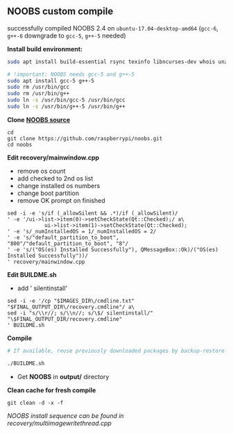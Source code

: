 NOOBS custom compile
---
successfully compiled NOOBS 2.4 on `ubuntu-17.04-desktop-amd64` (`gcc-6`, `g++-6` downgrade to `gcc-5`, `g++-5` needed)  
 

**Install build environment:**  
```sh
sudo apt install build-essential rsync texinfo libncurses-dev whois unzip bc qt4-linguist-tools git

# !important: NOOBS needs gcc-5 and g++-5
sudo apt install gcc-5 g++-5
sudo rm /usr/bin/gcc
sudo rm /usr/bin/g++
sudo ln -s /usr/bin/gcc-5 /usr/bin/gcc
sudo ln -s /usr/bin/g++-5 /usr/bin/g++
```
**Clone** [**NOOBS source**](https://github.com/raspberrypi/noobs)
```
cd
git clone https://github.com/raspberrypi/noobs.git
cd noobs
```  
**Edit recovery/mainwindow.cpp**  
* remove os count  
* add checked to 2nd os list  
* change installed os numbers  
* change boot partition  
* remove OK prompt on finished 
```
sed -i -e 's/if (_allowSilent && .*)/if (_allowSilent)/
' -e '/ui->list->item(0)->setCheckState(Qt::Checked);/ a\
            ui->list->item(1)->setCheckState(Qt::Checked);
' -e 's/_numInstalledOS = 1/_numInstalledOS = 2/
' -e 's/"default_partition_to_boot", "800"/"default_partition_to_boot", "8"/
' -e 's/("OS(es) Installed Successfully"), QMessageBox::Ok)/("OS(es) Installed Successfully"))/
' recovery/mainwindow.cpp 
```
**Edit BUILDME.sh**  
* add ' silentinstall'
```
sed -i -e '/cp "$IMAGES_DIR\/cmdline.txt" "$FINAL_OUTPUT_DIR\/recovery.cmdline"/ a\
sed -i "s/\\r//; s/\\n//; s/\$/ silentinstall/" "\$FINAL_OUTPUT_DIR/recovery.cmdline"
' BUILDME.sh
```
**Compile**  
```sh
# If available, reuse previously downloaded packages by backup-restore noobs/buildroot/dl/*

./BUILDME.sh
```
- Get **NOOBS** in **output/** directory  

**Clean cache for fresh compile**  
```
git clean -d -x -f
```
    
_NOOBS install sequence can be found in recovery/multiimagewritethread.cpp_
